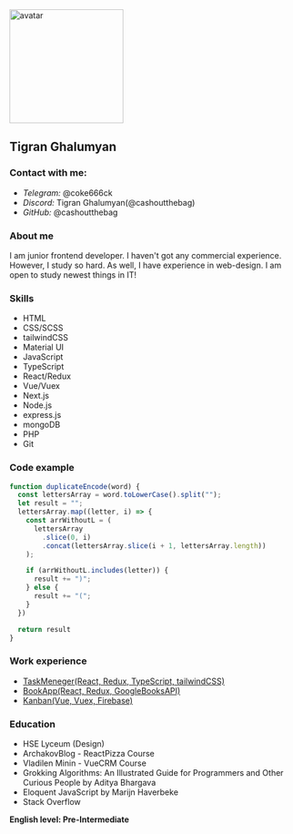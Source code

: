 <img src="https://img.hhcdn.ru/photo/588924457.jpeg?t=1662562017&h=QVw-1pjnjOvi2p5D2J4xQw" alt="avatar" width=200/>

## **Tigran Ghalumyan**

### **Contact with me:**
* *Telegram:* @coke666ck
* *Discord:* Tigran Ghalumyan(@cashoutthebag)
* *GitHub:* @cashoutthebag

### **About me**
I am junior frontend developer. I haven't got any commercial experience. However, I study so hard. 
As well, I have experience in web-design. I am open to study newest things in IT!

### **Skills**
* HTML
* CSS/SCSS
* tailwindCSS
* Material UI
* JavaScript
* TypeScript
* React/Redux
* Vue/Vuex
* Next.js
* Node.js
* express.js
* mongoDB
* PHP
* Git

### **Code example**
```javascript
function duplicateEncode(word) {
  const lettersArray = word.toLowerCase().split("");
  let result = "";
  lettersArray.map((letter, i) => {
    const arrWithoutL = (
      lettersArray
        .slice(0, i)
        .concat(lettersArray.slice(i + 1, lettersArray.length))
    );

    if (arrWithoutL.includes(letter)) {
      result += ")";
    } else {
      result += "(";
    }
  })

  return result
}
```

### **Work experience**
* <a href="https://task-manager-ruby.vercel.app/">TaskMeneger(React, Redux, TypeScript, tailwindCSS)</a>
*  <a href="https://react-books-app-tan.vercel.app/">BookApp(React, Redux, GoogleBooksAPI)</a>
*  <a href="https://vue3-kanban.vercel.app/">Kanban(Vue, Vuex, Firebase)</a>

### **Education**
* HSE Lyceum (Design)
* ArchakovBlog - ReactPizza Course
* Vladilen Minin - VueCRM Course
* Grokking Algorithms: An Illustrated Guide for Programmers and Other Curious People by Aditya Bhargava
* Eloquent JavaScript by Marijn Haverbeke
* Stack Overflow

**English level: Pre-Intermediate**
